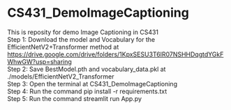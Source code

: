 # CS431_DemoImageCaptioning
This is reposity for demo Image Captioning in CS431
<br>
Step 1: Download the model and Vocabulary for the EfficientNetV2+Transformer method at https://drive.google.com/drive/folders/1KpxSESU3T6lR07NSHHDqgtdYGkFWhwGW?usp=sharing
<br>
Step 2: Save BestModel.pth and vocabulary_data.pkl at ./models/EfficientNetV2_Transformer
<br>
Step 3: Open the terminal at CS431_DemoImageCaptioning
<br>
Step 4: Run the command pip install -r requirements.txt
<br>
Step 5: Run the command streamlit run App.py
